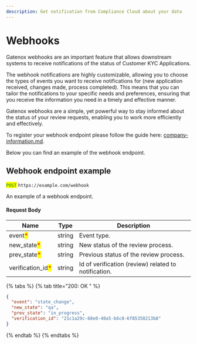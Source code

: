 ```yaml
---
description: Get notification from Compliance Cloud about your data
---
```


# Webhooks

Gatenox webhooks are an important feature that allows downstream systems to receive notifications of the status of Customer KYC Applications.&#x20;

The webhook notifications are highly customizable, allowing you to choose the types of events you want to receive notifications for (new application received, changes made, process completed). This means that you can tailor the notifications to your specific needs and preferences, ensuring that you receive the information you need in a timely and effective manner.

Gatenox webhooks are a simple, yet powerful way to stay informed about the status of your review requests, enabling you to work more efficiently and effectively.

To register your webhook endpoint please follow the guide here: [company-information.md](../general-settings/company-information.md "mention").

Below you can find an example of the webhook endpoint.

## Webhook endpoint example

<mark style="color:green;">`POST`</mark> `https://example.com/webhook`

An example of a webhook endpoint.

#### Request Body

| Name                                               | Type   | Description                                          |
| -------------------------------------------------- | ------ | ---------------------------------------------------- |
| event<mark style="color:red;">\*</mark>            | string | Event type.                                          |
| new\_state<mark style="color:red;">\*</mark>       | string | New status of the review process.                    |
| prev\_state<mark style="color:red;">\*</mark>      | string | Previous status of the review process.               |
| verification\_id<mark style="color:red;">\*</mark> | string | Id of verification (review) related to notification. |

{% tabs %}
{% tab title="200: OK " %}
```json
{
  "event": "state_change",
  "new_state": "qa",
  "prev_state": "in_progress",
  "verification_id": "21c1a29c-68e0-40a5-b6c8-6f85350213b8"
}
```
{% endtab %}
{% endtabs %}
